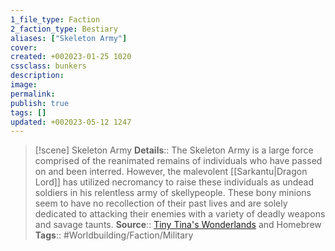 ```yaml
---
1_file_type: Faction
2_faction_type: Bestiary
aliases: ["Skeleton Army"]
cover: 
created: +002023-01-25 1020
cssclass: bunkers
description: 
image: 
permalink: 
publish: true
tags: []
updated: +002023-05-12 1247
---
```


>[!scene] Skeleton Army
> **Details**:: The Skeleton Army is a large force comprised of the reanimated remains of individuals who have passed on and been interred. However, the malevolent [[Sarkantu|Dragon Lord]] has utilized necromancy to raise these individuals as undead soldiers in his relentless army of skellypeople. These bony minions seem to have no recollection of their past lives and are solely dedicated to attacking their enemies with a variety of deadly weapons and savage taunts.
> **Source**:: [Tiny Tina's Wonderlands](https://playwonderlands.2k.com) and Homebrew
> **Tags**:: #Worldbuilding/Faction/Military


